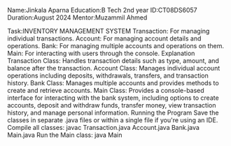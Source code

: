 Name:Jinkala Aparna
Education:B Tech 2nd year
ID:CT08DS6057
Duration:August 2024
Mentor:Muzammil Ahmed 


Task:INVENTORY MANAGEMENT SYSTEM
Transaction: For managing individual transactions.
Account: For managing account details and operations.
Bank: For managing multiple accounts and operations on them.
Main: For interacting with users through the console.
Explanation
Transaction Class: Handles transaction details such as type, amount, and balance after the transaction.
Account Class: Manages individual account operations including deposits, withdrawals, transfers, and transaction history.
Bank Class: Manages multiple accounts and provides methods to create and retrieve accounts.
Main Class: Provides a console-based interface for interacting with the bank system, including options to create accounts, deposit and withdraw funds, transfer money, view transaction history, and manage personal information.
Running the Program
Save the classes in separate .java files or within a single file if you're using an IDE.
Compile all classes:
javac Transaction.java Account.java Bank.java Main.java
Run the Main class:
java Main
